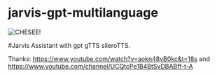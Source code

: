 # jarvis-gpt-multilanguage
![CHESEE!](https://i.imgur.com/ADVvEnZ.jpg)

#Jarvis Assistant with gpt gTTS sileroTTS.


Thanks: https://www.youtube.com/watch?v=aokn48vB0kc&t=18s and https://www.youtube.com/channel/UCQtcPe1B4BtSvDBABff-t-A
